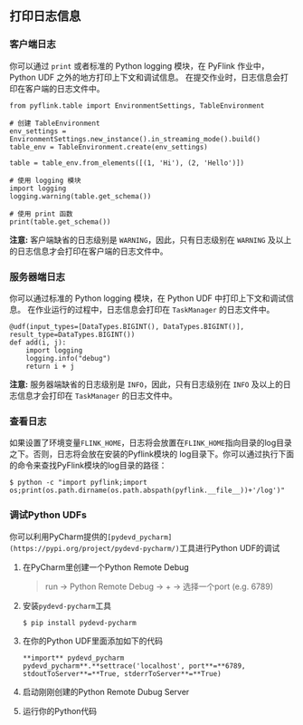 ## **打印日志信息**

### **客户端日志**

你可以通过 `print` 或者标准的 Python logging 模块，在 PyFlink 作业中，Python UDF 之外的地方打印上下文和调试信息。 在提交作业时，日志信息会打印在客户端的日志文件中。

```docker
from pyflink.table import EnvironmentSettings, TableEnvironment

# 创建 TableEnvironment
env_settings = EnvironmentSettings.new_instance().in_streaming_mode().build()
table_env = TableEnvironment.create(env_settings)

table = table_env.from_elements([(1, 'Hi'), (2, 'Hello')])

# 使用 logging 模块
import logging
logging.warning(table.get_schema())

# 使用 print 函数
print(table.get_schema())
```

**注意:** 客户端缺省的日志级别是 `WARNING`，因此，只有日志级别在 `WARNING` 及以上的日志信息才会打印在客户端的日志文件中。

### **服务器端日志**

你可以通过标准的 Python logging 模块，在 Python UDF 中打印上下文和调试信息。 在作业运行的过程中，日志信息会打印在 `TaskManager` 的日志文件中。

```docker
@udf(input_types=[DataTypes.BIGINT(), DataTypes.BIGINT()], result_type=DataTypes.BIGINT())
def add(i, j):
    import logging
    logging.info("debug")
    return i + j
```

**注意:** 服务器端缺省的日志级别是 `INFO`，因此，只有日志级别在 `INFO` 及以上的日志信息才会打印在 `TaskManager` 的日志文件中。

### **查看日志**

如果设置了环境变量`FLINK_HOME`，日志将会放置在`FLINK_HOME`指向目录的log目录之下。否则，日志将会放在安装的Pyflink模块的 log目录下。你可以通过执行下面的命令来查找PyFlink模块的log目录的路径：

```docker
$ python -c "import pyflink;import os;print(os.path.dirname(os.path.abspath(pyflink.__file__))+'/log')"
```

### **调试Python UDFs**

你可以利用PyCharm提供的`[pydevd_pycharm](https://pypi.org/project/pydevd-pycharm/)`工具进行Python UDF的调试

1. 在PyCharm里创建一个Python Remote Debug

   > run -> Python Remote Debug -> + -> 选择一个port (e.g. 6789)
>
2. 安装`pydevd-pycharm`工具

   `$ pip install pydevd-pycharm`

3. 在你的Python UDF里面添加如下的代码

    ```docker
    **import** pydevd_pycharm
    pydevd_pycharm**.**settrace('localhost', port**=**6789, stdoutToServer**=**True, stderrToServer**=**True)
    ```

4. 启动刚刚创建的Python Remote Dubug Server
5. 运行你的Python代码